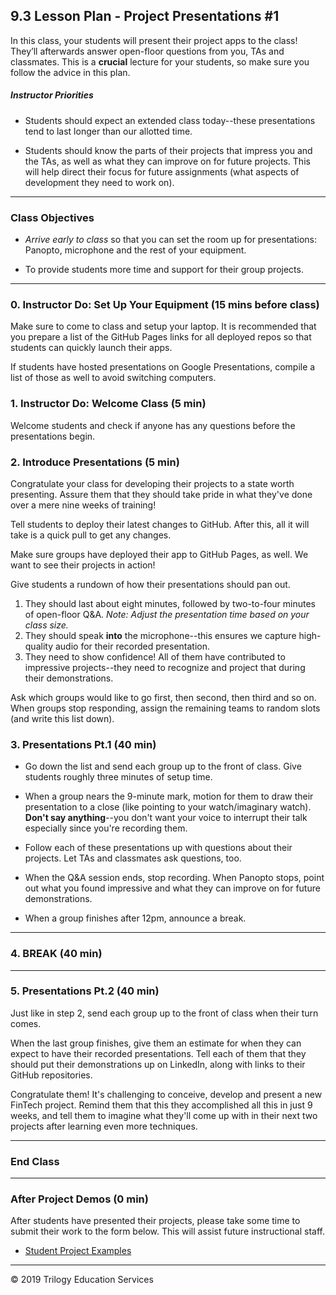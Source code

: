 ## 9.3 Lesson Plan - Project Presentations #1

In this class, your students will present their project apps to the class! They’ll afterwards answer open-floor questions from you, TAs and classmates. This is a **crucial** lecture for your students, so make sure you follow the advice in this plan.

##### Instructor Priorities

* Students should expect an extended class today--these presentations tend to last longer than our allotted time.

* Students should know the parts of their projects that impress you and the TAs, as well as what they can improve on for future projects. This will help direct their focus for future assignments (what aspects of development they need to work on).

- - -

### Class Objectives

* _Arrive early to class_ so that you can set the room up for presentations: Panopto, microphone and the rest of your equipment.

* To provide students more time and support for their group projects.

- - -

### 0. Instructor Do: Set Up Your Equipment (15 mins before class)

Make sure to come to class and setup your laptop. It is recommended that you prepare a list of the GitHub Pages links for all deployed repos so that students can quickly launch their apps.

If students have hosted presentations on Google Presentations, compile a list of those as well to avoid switching computers.

### 1. Instructor Do: Welcome Class (5 min)

Welcome students and check if anyone has any questions before the presentations begin.

### 2. Introduce Presentations (5 min)

Congratulate your class for developing their projects to a state worth presenting. Assure them that they should take pride in what they've done over a mere nine weeks of training!

Tell students to deploy their latest changes to GitHub. After this, all it will take is a quick pull to get any changes.

Make sure groups have deployed their app to GitHub Pages, as well. We want to see their projects in action!

Give students a rundown of how their presentations should pan out.

1. They should last about eight minutes, followed by two-to-four minutes of open-floor Q&A. _Note: Adjust the presentation time based on your class size._
2. They should speak **into** the microphone--this ensures we capture high-quality audio for their recorded presentation.
3. They need to show confidence! All of them have contributed to impressive projects--they need to recognize and project that during their demonstrations.

Ask which groups would like to go first, then second, then third and so on. When groups stop responding, assign the remaining teams to random slots (and write this list down).

### 3. Presentations Pt.1 (40 min)

* Go down the list and send each group up to the front of class. Give students roughly three minutes of setup time.

* When a group nears the 9-minute mark, motion for them to draw their presentation to a close (like pointing to your watch/imaginary watch). **Don't say anything**--you don't want your voice to interrupt their talk especially since you're recording them.

* Follow each of these presentations up with questions about their projects. Let TAs and classmates ask questions, too.

* When the Q&A session ends, stop recording. When Panopto stops, point out what you found impressive and what they can improve on for future demonstrations.

* When a group finishes after 12pm, announce a break.

- - -

### 4. BREAK (40 min)

- - -

### 5. Presentations Pt.2 (40 min)

Just like in step 2, send each group up to the front of class when their turn comes.

When the last group finishes, give them an estimate for when they can expect to have their recorded presentations. Tell each of them that they should put their demonstrations up on LinkedIn, along with links to their GitHub repositories.

Congratulate them! It's challenging to conceive, develop and present a new FinTech project. Remind them that this they accomplished all this in just 9 weeks, and tell them to imagine what they'll come up with in their next two projects after learning even more techniques.

- - -

### End Class

- - -

### After Project Demos (0 min)

After students have presented their projects, please take some time to submit their work to the form below. This will assist future instructional staff.

* [Student Project Examples]()

- - -

© 2019 Trilogy Education Services

